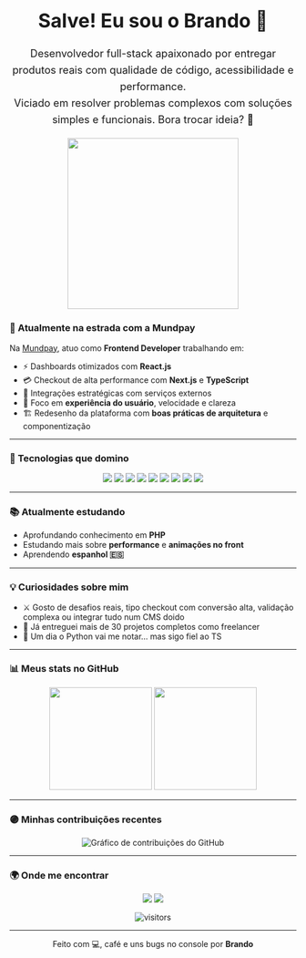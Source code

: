 
<div align="center">
  <h1 style="font-size: 2.4em;">Salve! Eu sou o Brando 👋</h1>
<p style="font-size: 1.3em; line-height: 1.6;">
  Desenvolvedor full-stack apaixonado por entregar produtos reais com qualidade de código, acessibilidade e performance.<br />
  Viciado em resolver problemas complexos com soluções simples e funcionais. Bora trocar ideia? 🤝
</p>
  <img src="https://media3.giphy.com/media/v1.Y2lkPTc5MGI3NjExcWpqMWJudmNycDN5N3EzbHdoN3E4Y2hwdHZwd2QyeGJkemRvdHEzdiZlcD12MV9pbnRlcm5hbF9naWZfYnlfaWQmY3Q9cw/3iyKHMIKg5VWG6qHUm/giphy.gif" width="300" />
</div>

### 💼 Atualmente na estrada com a Mundpay

Na [Mundpay](https://mundpay.com), atuo como **Frontend Developer** trabalhando em:

- ⚡ Dashboards otimizados com **React.js**
- 💳 Checkout de alta performance com **Next.js** e **TypeScript**
- 🔗 Integrações estratégicas com serviços externos
- 🧠 Foco em **experiência do usuário**, velocidade e clareza
- 🏗️ Redesenho da plataforma com **boas práticas de arquitetura** e componentização

---

### 🚀 Tecnologias que domino

<p align="center">
  <img src="https://img.shields.io/badge/TypeScript-6c5ce7?style=for-the-badge&logo=typescript&logoColor=white" />
  <img src="https://img.shields.io/badge/React-6c5ce7?style=for-the-badge&logo=react&logoColor=white" />
  <img src="https://img.shields.io/badge/Next.js-6c5ce7?style=for-the-badge&logo=nextdotjs&logoColor=white" />
  <img src="https://img.shields.io/badge/Tailwind_CSS-6c5ce7?style=for-the-badge&logo=tailwind-css&logoColor=white" />
  <img src="https://img.shields.io/badge/Node.js-6c5ce7?style=for-the-badge&logo=node.js&logoColor=white" />
  <img src="https://img.shields.io/badge/React_Native-6c5ce7?style=for-the-badge&logo=react&logoColor=white" />
  <img src="https://img.shields.io/badge/PostgreSQL-6c5ce7?style=for-the-badge&logo=postgresql&logoColor=white" />
  <img src="https://img.shields.io/badge/AWS-6c5ce7?style=for-the-badge&logo=amazonaws&logoColor=white" />
  <img src="https://img.shields.io/badge/Docker-6c5ce7?style=for-the-badge&logo=docker&logoColor=white" />
</p>

---

### 📚 Atualmente estudando

- Aprofundando conhecimento em **PHP**
- Estudando mais sobre **performance** e **animações no front**
- Aprendendo **espanhol 🇪🇸**

---

### 💡 Curiosidades sobre mim

- ⚔️ Gosto de desafios reais, tipo checkout com conversão alta, validação complexa ou integrar tudo num CMS doido
- 🔁 Já entreguei mais de 30 projetos completos como freelancer
- 🐍 Um dia o Python vai me notar... mas sigo fiel ao TS

---

### 📊 Meus stats no GitHub

<div align="center">
  <img height="180em" src="https://github-readme-stats.vercel.app/api?username=brandodevr&show_icons=true&theme=dark&bg_color=151515&title_color=6c5ce7&icon_color=6c5ce7&text_color=cccccc&rank_icon=github" />
  <img height="180em" src="https://github-readme-stats.vercel.app/api/top-langs/?username=brandodevr&layout=compact&theme=dark&bg_color=151515&title_color=6c5ce7&text_color=cccccc" />
</div>

---

### 🟣 Minhas contribuições recentes

<p align="center">
  <img src="https://ghchart.rshah.org/6c5ce7/brandodevr" alt="Gráfico de contribuições do GitHub" />
</p>

---

### 🌍 Onde me encontrar

<p align="center">
  <a href="mailto:hildocontato@gmail.com"><img src="https://img.shields.io/badge/email-hildocontato@gmail.com-6c5ce7?style=for-the-badge&logo=gmail&logoColor=white" /></a>
  <a href="https://linkedin.com/in/hildodev"><img src="https://img.shields.io/badge/LinkedIn-hildodev-6c5ce7?style=for-the-badge&logo=linkedin&logoColor=white" /></a>
</p>

<p align="center">
  <img src="https://komarev.com/ghpvc/?username=brandodevr&style=flat-square&color=6c5ce7" alt="visitors" />
</p>

---

<p align="center">
  Feito com 💻, café e uns bugs no console por <strong>Brando</strong>
</p>
